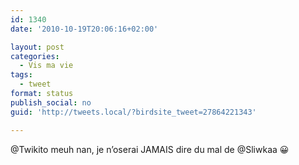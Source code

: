 ```yaml
---
id: 1340
date: '2010-10-19T20:06:16+02:00'

layout: post
categories:
  - Vis ma vie
tags:
  - tweet
format: status
publish_social: no
guid: 'http://tweets.local/?birdsite_tweet=27864221343'

---
```


@Twikito meuh nan, je n’oserai JAMAIS dire du mal de @Sliwkaa 😀